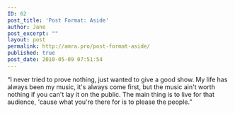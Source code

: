 ```yaml
---
ID: 62
post_title: 'Post Format: Aside'
author: Jane
post_excerpt: ""
layout: post
permalink: http://amra.pro/post-format-aside/
published: true
post_date: 2010-05-09 07:51:54
---
```

“I never tried to prove nothing, just wanted to give a good show. My life has always been my music, it's always come first, but the music ain't worth nothing if you can't lay it on the public. The main thing is to live for that audience, 'cause what you're there for is to please the people.”